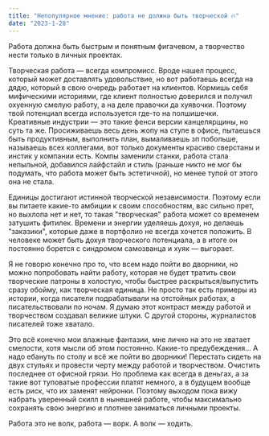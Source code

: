 ```yaml
---
title: "Непопулярное мнение: работа не должна быть творческой 🔥"
date: "2023-1-28"
---
```


Работа должна быть быстрым и понятным фигачевом, а творчество нести только в личных проектах.

Творческая работа — всегда компромисс. Вроде нашел процесс, который может доставлять удовольствие, но вот работаешь всегда на дядю, который в свою очередь работает на клиентов. Кормишь себя мифическими историями, где клиент полностью доверился и получил охуенную смелую работу, а на деле правочки да хуявочки. Поэтому твой потенциал всегда используется где-то на полшишечки. Креативные индустрии — это такие фенси версии канцелярщины, но суть та же. Просиживаешь весь день жопу на стуле в офисе, пытаешься быть продуктивным, выполнить план, вымаливаешь зп побольше, называешь всех коллегами, вот только документы красиво сверстаны и инстик у компании есть. Компы заменили станки, работа стала непыльной, добавился лайфстайл и стиль (раньше никто не мог бы подумать, что работа может быть эстетичной), но менее тупой от этого она не стала. 

Единицы достигают истинной творческой независимости. Поэтому если вы питаете какие-то амбиции к своим способностям, вас сильно прет, но выхлопа нет и нет, то такая "творческая" работа может со временем затушить фитилек. Времени и энергии уделяешь дохуя, но делаешь "заказики", которые даже в портфолио не всегда хочется положить. В человеке может быть дохуя творческого потенциала, а в итоге он постоянно борется с синдромом самозванца и хуяк — выгорает. 

Я не говорю конечно про то, что всем надо пойти во дворники, но можно попробовать найти работу, которая не будет тратить свои творческие патроны в холостую, чтобы быстрее раскрыться/выпустить сразу обойму, как творческая единица. Не просто так есть примеры из истории, когда писатели подрабатывали на отстойных работах, а писательствовали по ночам. Я думаю этот контраст между работой и творчеством создавал великие штуки. С другой стороны, журналистов писателей тоже хватало. 

Это всё конечно мои влажные фантазии, мне лично на это не хватает смелости, хотя мысли об этом постоянно. Какие-то предубеждения...  А надо ебануть по столу и всё же пойти во дворники! Перестать сидеть на двух стульях и провести черту между работой и творчеством. Очистить последнее от офисной грязи. Но проблема как всегда в деньгах, а за такие вот туповатые профессии платят немного, а в будущем вообще есть риск, что их заменят нейронки. Поэтому выходом пока вижу набрать уверенный скилл в нынешней работе, чтобы максимально сохранять свою энергию и плотнее заниматься личными проекты.

Работа это не волк, работа — ворк. А волк — ходить.